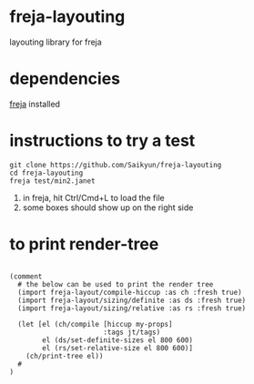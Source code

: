 # freja-layouting
layouting library for freja

# dependencies

[freja](https://github.com/Saikyun/freja) installed

# instructions to try a test

```
git clone https://github.com/Saikyun/freja-layouting
cd freja-layouting
freja test/min2.janet
```

1. in freja, hit Ctrl/Cmd+L to load the file
2. some boxes should show up on the right side

# to print render-tree
```

(comment
  # the below can be used to print the render tree
  (import freja-layout/compile-hiccup :as ch :fresh true)
  (import freja-layout/sizing/definite :as ds :fresh true)
  (import freja-layout/sizing/relative :as rs :fresh true)

  (let [el (ch/compile [hiccup my-props]
                       :tags jt/tags)
        el (ds/set-definite-sizes el 800 600)
        el (rs/set-relative-size el 800 600)]
    (ch/print-tree el))
  #
)
```
